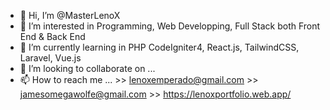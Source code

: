- 👋 Hi, I’m @MasterLenoX
- 👀 I’m interested in Programming, Web Developping, Full Stack both Front End & Back End 
- 🌱 I’m currently learning in PHP CodeIgniter4, React.js, TailwindCSS, Laravel, Vue.js
- 💞️ I’m looking to collaborate on ...
- 📫 How to reach me ...
      >> lenoxemperado@gmail.com
      >> jamesomegawolfe@gmail.com
      >> https://lenoxportfolio.web.app/
  
<!---
MasterLenoX/MasterLenoX is a ✨ special ✨ repository because its `README.md` (this file) appears on your GitHub profile.
You can click the Preview link to take a look at your changes.
--->

